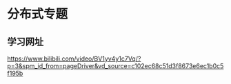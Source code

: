 # 分布式专题

## 学习网址

https://www.bilibili.com/video/BV1yv4y1c7Vq/?p=3&spm_id_from=pageDriver&vd_source=c102ec68c51d3f8673e6ec1b0c5f195b